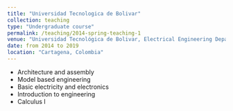 ```yaml
---
title: "Universidad Tecnologica de Bolivar"
collection: teaching
type: "Undergraduate course"
permalink: /teaching/2014-spring-teaching-1
venue: "Universidad Tecnológica de Bolivar, Electrical Engineering Department"
date: from 2014 to 2019
location: "Cartagena, Colombia"
---
```


- Architecture and assembly
- Model based engineering
- Basic electricity and electronics
- Introduction to engineering 
- Calculus I
